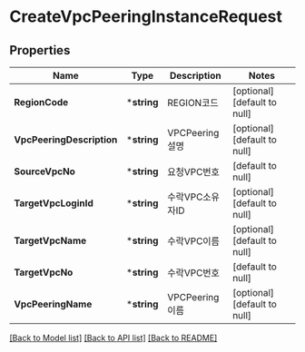 # CreateVpcPeeringInstanceRequest

## Properties
Name | Type | Description | Notes
------------ | ------------- | ------------- | -------------
**RegionCode** | ***string** | REGION코드 | [optional] [default to null]
**VpcPeeringDescription** | ***string** | VPCPeering설명 | [optional] [default to null]
**SourceVpcNo** | ***string** | 요청VPC번호 | [default to null]
**TargetVpcLoginId** | ***string** | 수락VPC소유자ID | [optional] [default to null]
**TargetVpcName** | ***string** | 수락VPC이름 | [optional] [default to null]
**TargetVpcNo** | ***string** | 수락VPC번호 | [default to null]
**VpcPeeringName** | ***string** | VPCPeering이름 | [optional] [default to null]

[[Back to Model list]](../README.md#documentation-for-models) [[Back to API list]](../README.md#documentation-for-api-endpoints) [[Back to README]](../README.md)


